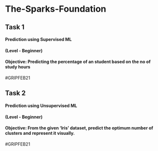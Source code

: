 # The-Sparks-Foundation
## Task 1
#### Prediction using Supervised ML
#### (Level - Beginner)
#### Objective: Predicting the percentage of an student based on the no of study hours
#GRIPFEB21

## Task 2
#### Prediction using Unsupervised ML
#### (Level - Beginner)
#### Objective: From the given ‘Iris’ dataset, predict the optimum number of clusters and represent it visually.
#GRIPFEB21
